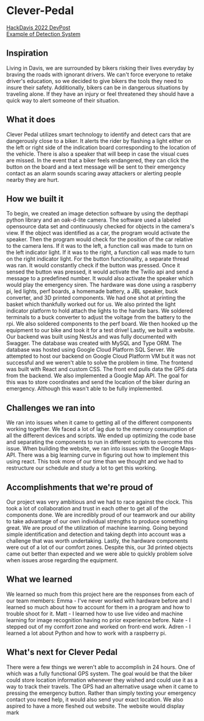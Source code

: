 # Clever-Pedal
[HackDavis 2022 DevPost](https://devpost.com/software/clever-pedal?ref_content=user-portfolio&ref_feature=in_progress)  
[Example of Detection System](https://www.youtube.com/watch?v=2MDFLkDRcWE)


## Inspiration
Living in Davis, we are surrounded by bikers risking their lives everyday by braving the roads with ignorant drivers. We can't force everyone to retake driver's education, so we decided to give bikers the tools they need to insure their safety. Additionally, bikers can be in dangerous situations by traveling alone. If they have an injury or feel threatened they should have a quick way to alert someone of their situation. 

## What it does
Clever Pedal utilizes smart technology to identify and detect cars that are dangerously close to a biker. It alerts the rider by flashing a light either on the left or right side of the indication board corresponding to the location of the vehicle. There is also a speaker that will beep in case the visual cues are missed. In the event that a biker feels endangered, they can click the button on the board and a text message will be sent to their emergency contact as an alarm sounds scaring away attackers or alerting people nearby they are hurt. 

## How we built it
To begin, we created an image detection software by using the depthapi python library and an oak-d-lite camera. The software used a labeled opensource data set and continuously checked for objects in the camera's view. If the object was identified as a car, the program would activate the speaker. Then the program would check for the position of the car relative to the camera lens. If it was to the left, a function call was made to turn on the left indicator light. If it was to the right, a function call was made to turn on the right indicator light. 
For the button functionality, a separate thread was ran. It would constantly check if the button was pressed. Once it sensed the button was pressed, it would activate the Twilio api and send a message to a predefined number. It would also activate the speaker which would play the emergency siren. 
The hardware was done using a raspberry pi, led lights, perf boards, a homemade battery, a JBL speaker, buck converter, and 3D printed components. We had one shot at printing the basket which thankfully worked out for us. We also printed the light indicator platform to hold attach the lights to the handle bars. We soldered terminals to a buck converter to adjust the voltage from the battery to the rpi. We also soldered components to the perf board. We then hooked up the equipment to our bike and took it for a test drive!
Lastly, we built a website. Our backend was built using NestJs and was fully documented with Swagger. The database was created with MySQL and Type ORM. The database was hosted using Google Cloud Platform SQL Server. We attempted to host our backend on Google Cloud Platform VM but it was not successful and we weren't able to solve the problem in time. The frontend was built with React and custom CSS. The front end pulls data the GPS data from the backend. We also implemented a Google Map API. The goal for this was to store coordinates and send the location of the biker during an emergency. Although this wasn't able to be fully implemented. 

## Challenges we ran into
We ran into issues when it came to getting all of the different components working together. We faced a lot of lag due to the memory consumption of all the different devices and scripts. We ended up optimizing the code base and separating the components to run in different scripts to overcome this issue. 
When building the website, we ran into issues with the Google Maps-API. There was a big learning curve in figuring out how to implement this using react. This took more of our time than we thought and we had to restructure our schedule and study a lot to get this working.  

## Accomplishments that we're proud of
Our project was very ambitious and we had to race against the clock. This took a lot of collaboration and trust in each other to get all of the components done. We are incredibly proud of our teamwork and our ability to take advantage of our own individual strengths to produce something great. 
We are proud of the utilization of machine learning. Going beyond simple identification and detection and taking depth into account was a challenge that was worth undertaking. 
Lastly, the hardware components were out of a lot of our comfort zones. Despite this, our 3d printed objects came out better than expected and we were able to quickly problem solve when issues arose regarding the equipment. 

## What we learned
We learned so much from this project here are the responses from each of our team members:
Emma - I've never worked with hardware before and I learned so much about how to account for them in a program and how to trouble shoot for it. 
Matt - I learned how to use live video and machine learning for image recognition having no prior experience before. 
Nate -  I stepped out of my comfort zone and worked on front-end work. 
Adren - I learned a lot about Python and how to work with a raspberry pi.  

## What's next for Clever Pedal
There were a few things we weren't able to accomplish in 24 hours. One of which was a fully functional GPS system. The goal would be that the biker could store location information whenever they wished and could use it as a way to track their travels. The GPS had an alternative usage when it came to pressing the emergency button. Rather than simply texting your emergency contact you need help, it would also send your exact location. We also aspired to have a more fleshed out website. The website would display mark
